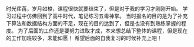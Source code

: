 时光荏苒，岁月如梭，课程很快就要结束了，但是对于我的学习才刚刚开始。
学习过程中仿佛回到了高中时代，笔记练习五毒神掌。
当时报名的目的是为了补充下算法和数据结构方面的不足，现在的目的达到了，但是也没有到熟练掌握的程度。
为了后面的工作还是要努力进取才成，本来想总结下整体的课程，但是现在的工作加班较多，未能如愿！
希望后面的自我复习的时候补充上吧！